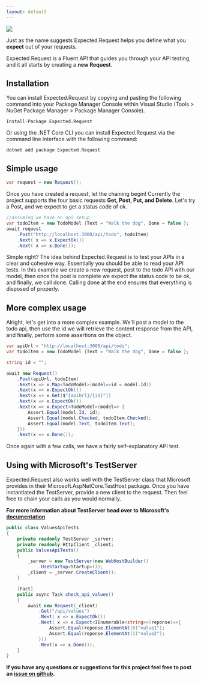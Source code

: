 ```yaml
---
layout: default
---
```


![](https://api.travis-ci.org/wright-development/Expected.Request.svg?branch=master)

Just as the name suggests Expected.Request helps you define what you **expect** out of your requests.

Expected Request is a Fluent API that guides you through your API testing, and it all starts by creating a **new Request**.

## Installation

You can install Expected.Request by copying and pasting the following command into your Package Manager Console within Visual Studio (Tools > NuGet Package Manager > Package Manager Console).

```
Install-Package Expected.Request
```

Or using the .NET Core CLI you can install Expected.Request via the command line interface with the following command:

```
dotnet add package Expected.Request
```

## Simple usage

``` csharp
var request = new Request();
```

Once you have created a request, let the chaining begin! Currently the project supports the four basic requests **Get, Post, Put, and Delete**. Let's try a Post, and we expect to get a status code of ok.

``` csharp
//assuming we have an api setup
var todoItem = new TodoModel {Text = "Walk the dog", Done = false };
await request
    .Post("http://localhost:3000/api/todo", todoItem)
    .Next( x => x.ExpectOk())
    .Next( x => x.Done());
```

Simple right? The idea behind Expected.Request is to test your APIs in a clear and cohesive way. Essentially you should be able to read your API tests. In this example we create a new request, post to the todo API with our model, then once the post is complete we expect the status code to be ok, and finally, we call done. Calling done at the end ensures that everything is disposed of properly.


## More complex usage

Alright, let's get into a more complex example. We'll post a model to the todo api, then use the id we will retrieve the content response from the API, and finally, perform some assertions on the object.

``` csharp
var apiUrl = "http://localhost:3000/api/todo";
var todoItem = new TodoModel {Text = "Walk the dog", Done = false };

string id = "";

await new Request()
    .Post(apiUrl, todoItem)
    .Next(x => x.Map<TodoModel>(model=>id = model.Id))
    .Next(x => x.ExpectOk())
    .Next(x => x.Get($"{apiUrl}/{id}"))
    .Next(x => x.ExpectOk())
    .Next(x => x.Expect<TodoModel>(model=> {
        Assert.Equal(model.Id, id);
        Assert.Equal(model.Checked, todoItem.Checked);
        Assert.Equal(model.Text, todoItem.Text);
    }))
    .Next(x => x.Done());
```

Once again with a few calls, we have a fairly self-explanatory API test. 

## Using with Microsoft's TestServer

Expected.Request also works well with the TestServer class that Microsoft provides in their Microsoft.AspNetCore.TestHost package. Once you have instantiated the TestServer, provide a new client to the request. Then feel free to chain your calls as you would normally.

**For more information about TestServer head over to Microsoft's [documentation](https://docs.microsoft.com/en-us/aspnet/core/testing/integration-testing)**

``` csharp
public class ValuesApiTests
{
    private readonly TestServer _server;
    private readonly HttpClient _client;
    public ValuesApiTests()
    {
        _server = new TestServer(new WebHostBuilder()
            .UseStartup<Startup>());
        _client = _server.CreateClient();
    }

    [Fact]
    public async Task check_api_values()
    {
        await new Request(_client)
            .Get("/api/values")
            .Next( x => x.ExpectOk())
            .Next( x => x.Expect<IEnumerable<string>>(reponse)=>{
                Assert.Equal(reponse.ElementAt(0)"value1");
                Assert.Equal(reponse.ElementAt(1)"value2");
            }))
            .Next(x => x.Done());
    }
}
```

**If you have any questions or suggestions for this project feel free to post an [issue on github](https://github.com/wright-development/Expected.Request/issues).**